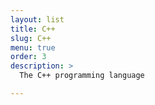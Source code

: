 ```yaml
---
layout: list
title: C++
slug: C++
menu: true
order: 3
description: >
  The C++ programming language

---
```

